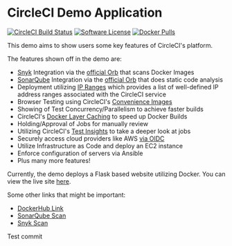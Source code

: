 # CircleCI Demo Application
[![CircleCI Build Status](https://circleci.com/gh/AwesomeCICD/circleci-demo-app.svg?style=shield)](https://circleci.com/gh/jAwesomeCICD/circleci-demo-app) [![Software License](https://img.shields.io/badge/license-MIT-blue.svg)](https://raw.githubusercontent.com/AwesomeCICD/circleci-demo-app/main/LICENSE) [![Docker Pulls](https://img.shields.io/docker/pulls/jimcrowley/circleci-demo-app)](https://hub.docker.com/r/jimcrowley/circleci-demo-app)

This demo aims to show users some key features of CircleCI's platform.

The features shown off in the demo are:

- [Snyk](https://snyk.co/udBRL) Integration via the [official Orb](https://circleci.com/developer/orbs/orb/snyk/snyk) that scans Docker Images
- [SonarQube](https://www.sonarqube.org/) Integration via the [official Orb](https://circleci.com/developer/orbs/orb/sonarsource/sonarcloud) that does static code analysis
- Deployment utilizing [IP Ranges](https://circleci.com/docs/2.0/ip-ranges/) which provides a list of well-defined IP address ranges associated with the CircleCI service
- Browser Testing using CircleCI's [Convenience Images](https://circleci.com/docs/2.0/circleci-images/)
- Showing of Test Concurrency/Parallelism to achieve faster builds
- CircleCI's [Docker Layer Caching](https://circleci.com/docs/2.0/docker-layer-caching/) to speed up Docker Builds
- Holding/Approval of Jobs for manually review
- Utilizing CircleCI's [Test Insights](https://circleci.com/docs/2.0/collect-test-data/) to take a deeper look at jobs
- Securely access cloud providers like AWS [via OIDC](https://circleci.com/docs/openid-connect-tokens)
- Utilize Infrastructure as Code and deploy an EC2 instance
- Enforce configuration of servers via Ansible
- Plus many more features!

Currently, the demo deploys a Flask based website utilizing Docker. You can view the live site [here](http://demo.circleci-demo-app.com/).

Some other links that might be important:

- [DockerHub Link](https://hub.docker.com/r/jimcrowley/circleci-demo-app)
- [SonarQube Scan](https://sonarcloud.io/project/configuration?id=james-crowley_circleci-demo-app)
- [Snyk Scan](https://app.snyk.io/org/james-crowley/project/ac4e385e-bac6-47b6-85fb-883a02d172ed)

Test commit